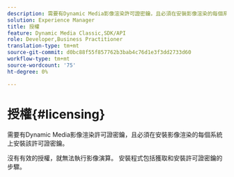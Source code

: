 ```yaml
---
description: 需要有Dynamic Media影像渲染許可證密鑰，且必須在安裝影像渲染的每個系統上安裝該許可證密鑰。
solution: Experience Manager
title: 授權
feature: Dynamic Media Classic,SDK/API
role: Developer,Business Practitioner
translation-type: tm+mt
source-git-commit: d0bc88f55f857762b3bab4c76d1e3f3dd2733d60
workflow-type: tm+mt
source-wordcount: '75'
ht-degree: 0%

---
```



# 授權{#licensing}

需要有Dynamic Media影像渲染許可證密鑰，且必須在安裝影像渲染的每個系統上安裝該許可證密鑰。

沒有有效的授權，就無法執行影像演算。 安裝程式包括獲取和安裝許可證密鑰的步驟。
